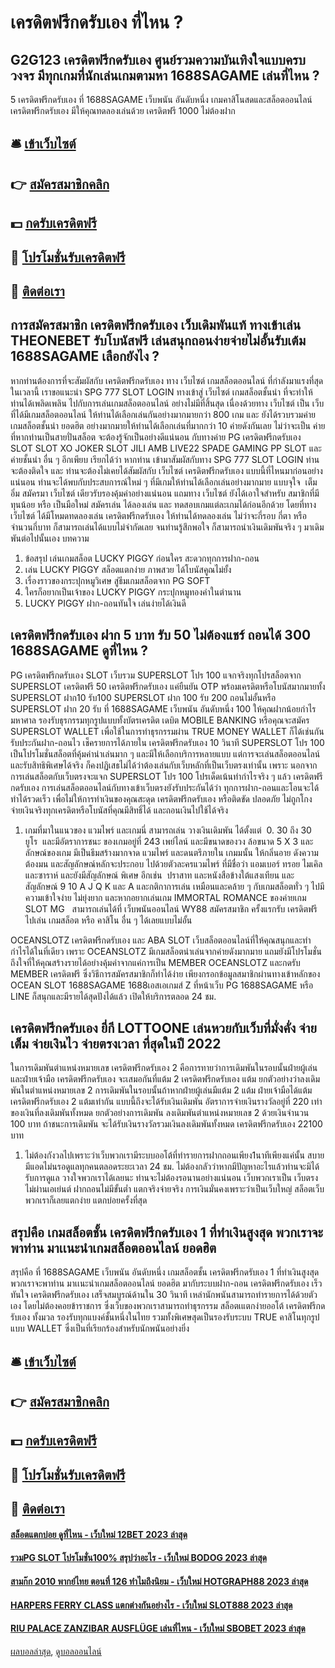 # เครดิตฟรีกดรับเอง ที่ไหน ?
## G2G123 เครดิตฟรีกดรับเอง ศูนย์รวมความบันเทิงใจแบบครบวงจร มีทุกเกมที่นักเล่นเกมตามหา 1688SAGAME เล่นที่ไหน ?
5 เครดิตฟรีกดรับเอง ที่ 1688SAGAME เว็บพนัน อันดับหนึ่ง เกมคาสิโนสดและสล็อตออนไลน์ เครดิตฟรีกดรับเอง มีให้คุณทดลองเล่นด้วย เครดิตฟรี 1000 ไม่ต้องฝาก

## 🛎 [เข้าเว็บไซต์](https://bit.ly/3SdLNi2)
## 👉 [สมัครสมาชิกคลิก](https://bit.ly/3SdLNi2)
## 💵 [กดรับเครดิตฟรี](https://bit.ly/3dyRKHj)
## 👑 [โปรโมชั่นรับเครดิตฟรี](https://bit.ly/3dyRKHj)
## 📱 [ติดต่อเรา](https://bit.ly/3dyRKHj)

## การสมัครสมาชิก เครดิตฟรีกดรับเอง เว็บเดิมพันแท้ ทางเข้าเล่น THEONEBET รับโบนัสฟรี เล่นสนุกถอนง่ายจ่ายไม่อั้นรับเต้ม 1688SAGAME เลือกยังไง ?
หากท่านต้องการที่จะสัมผัสกับ เครดิตฟรีกดรับเอง ทาง เว็บไซต์ เกมสล็อตออนไลน์ ที่กำลังมาแรงที่สุดในเวลานี้ เราขอแนะนำ SPG 777 SLOT LOGIN ทางเข้าสู่ เว็บไซต์ เกมสล็อตชั้นนำ ที่จะทำให้ท่านได้เพลิดเพลิน ไปกับการเล่นเกมสล็อตออนไลน์ อย่างไม่มีที่สิ้นสุด เนื่องด้วยทาง เว็บไซต์ เป็น เว็บที่ได้มีเกมสล็อตออนไลน์ ให้ท่านได้เลือกเล่นกันอย่างมากมายกว่า 800 เกม และ ยังได้รวบรวมค่ายเกมสล็อตชั้นนำ ยอดฮิต อย่างมากมายให้ท่านได้เลือกเล่นที่มากกว่า 10 ค่ายดังกันเลย ไม่ว่าจะเป็น ค่ายที่หากท่านเป็นสายปั่นสล็อต จะต้องรู้จักเป็นอย่างดีแน่นอน กับทางค่าย PG เครดิตฟรีกดรับเอง SLOT SLOT XO JOKER SLOT JILI AMB LIVE22 SPADE GAMING PP SLOT และ ค่ายชั้นนำ อื่น ๆ อีกเพียบ เรียกได้ว่า หากท่าน เข้ามาสัมผัสกับทาง SPG 777 SLOT LOGIN ท่านจะต้องติดใจ และ ท่านจะต้องไม่เคยได้สัมผัสกับ เว็บไซต์ เครดิตฟรีกดรับเอง แบบนี้ที่ไหนมาก่อนอย่างแน่นอน ท่านจะได้พบกับประสบการณ์ใหม่ ๆ ที่มีเกมให้ท่านได้เลือกเล่นอย่างมากมาย แบบจุใจ  เต็มอิ่ม สมัครมา เว็บไซต์ เดียวรับรองคุ้มค่าอย่างแน่นอน แถมทาง เว็บไซต์ ยังได้เอาใจสำหรับ สมาชิกที่มีทุนน้อย หรือ เป็นมือใหม่ สมัครเล่น ได้ลองเล่น และ ทดสอบเกมแต่ละเกมได้ก่อนอีกด้วย โดยที่ทาง เว็บไซต์ ได้มีโหมดทดลองเล่น เครดิตฟรีกดรับเอง ให้ท่านได้ทดลองเล่น ไม่ว่าจะกี่รอบ กี่ตา หรือ จำนวนกี่บาท ก็สามารถเล่นได้แบบไม่จำกัดเลย จนท่านรู้สึกพอใจ ก็สามารถนำเงินเดิมพันจริง ๆ มาเดิมพันต่อไปนั้นเอง
บทความ
1. ข้อสรุป เล่นเกมสล็อต LUCKY PIGGY ก่อนใคร สะดวกทุกการฝาก-ถอน
2. เล่น LUCKY PIGGY สล็อตแตกง่าย ภาพสวย ได้โบนัสคูณไม่ยั้ง
3. เรื่องราวของกระปุกหมูวิเศษ สู่ธีมเกมสล็อตจาก PG SOFT
4. ใครก็อยากเป็นเจ้าของ LUCKY PIGGY กระปุกหมูทองคำในตำนาน
5. LUCKY PIGGY ฝาก-ถอนทันใจ เล่นง่ายได้เงินดี

## เครดิตฟรีกดรับเอง ฝาก 5 บาท รับ 50 ไม่ต้องแชร์ ถอนได้ 300 1688SAGAME ดูที่ไหน ?
PG เครดิตฟรีกดรับเอง SLOT เว็บรวม SUPERSLOT โปร 100 แจกจริงทุกโปรสล็อตจาก SUPERSLOT เครดิตฟรี 50 เครดิตฟรีกดรับเอง แค่ยืนยัน OTP พร้อมเครดิตหรือโบนัสมากมายทั้ง SUPERSLOT ฝาก10 รับ100 SUPERSLOT ฝาก 100 รับ 200 ถอนไม่อั้นหรือ SUPERSLOT ฝาก 20 รับ ที่ 1688SAGAME เว็บพนัน อันดับหนึ่ง 100 ให้คุณฝากน้อยกำไรมหาศาล รองรับธุรกรรมทุกรูปแบบทั้งบัตรเครดิต เดบิต MOBILE BANKING หรือคุณจะสมัคร SUPERSLOT WALLET เพื่อใช้ในการทำธุรกรรมผ่าน TRUE MONEY WALLET ก็ได้เช่นกัน รับประกันฝาก-ถอนไว เช็ครายการได้ภายใน เครดิตฟรีกดรับเอง 10 วินาที
SUPERSLOT โปร 100 เป็นโปรโมชั่นสล็อตที่คุ้มค่าน่าเล่นมาก ๆ และมีให้เลือกบริการหลายแบบ แต่การจะเล่นสล็อตออนไลน์และรับสิทธิพิเศษได้จริง ก็คงปฏิเสธไม่ได้ว่าต้องเล่นกับเว็บหลักที่เป็นเว็บตรงเท่านั้น เพราะ นอกจากการเล่นสล็อตกับเว็บตรงจะแจก SUPERSLOT โปร 100 โปรเด็ดเน้นทำกำไรจริง ๆ แล้ว เครดิตฟรีกดรับเอง การเล่นสล็อตออนไลน์กับทางเข้าเว็บตรงยังรับประกันได้ว่า ทุกการฝาก-ถอนและโอนจะได้ทำได้รวดเร็ว เพื่อไม่ให้การทำเงินของคุณสะดุด เครดิตฟรีกดรับเอง หรือติดขัด ปลอดภัย ไม่ถูกโกง จ่ายเงินจริงทุกเครดิตหรือโบนัสที่คุณมีสิทธิ์ได้ และถอนเงินไปใช้ได้จริง
1. เกมที่มาในแนวของ แวมไพร์ และเกมนี่ สามารถเล่น วางเงินเดิมพัน ได้ตั้งแต่  0. 30 ถึง 30 ยูโร  และมีอัตราการชนะ ของเกมอยู่ที่ 243 เพย์ไลน์ และมีขนาดของวง ล้อขนาด 5 X 3 และลักษณ์ของเกม มีเป็นธีมสร้างมากจาด แวมไพร์ และดนตรีภายใน เกมมนั้น ให้กลิ่นอาย ดังความต้องมน และสัญลักษณ์หลักจะประกอบ ไปด้วยตัวละครแวมไพร์ ที่มีชื่อว่า แอมเบอร์ ทรอย ไมเคิล และซาราห์ และยังมีสัญลักษณ์ พิเศษ อีกเช่น  ปราสาท และหนังสือข้างใต้แสงเทียน และสัญลักษณ์ 9 10 A J Q K และ A และกติกาการเล่น เหมือนและคล้าย ๆ กับเกมสล็อตทั่ว ๆ ไปมีความเข้าใจง่าย ไม่ยุ่งยาก และหากอยากเล่นเกม IMMORTAL ROMANCE ของค่ายเกม SLOT MG   สามารถเล่นได้ที่ เว็บพนันออนไลน์ WY88 สมัครสมาชิก ครั้งแรกรับ เครดิตฟรี ไปเล่น เกมสล็อต หรือ คาสิโน อื่น ๆ ได้เลยแบบไม่อั้น

OCEANSLOTZ เครดิตฟรีกดรับเอง และ ABA SLOT เว็บสล็อตออนไลน์ที่ให้คุณสนุกและทำกำไรได้ในที่เดียว เพราะ OCEANSLOTZ มีเกมสล็อตน่าเล่นจากค่ายดังมากมาย แถมยังมีโปรโมชั่นถึงใจที่ให้คุณสร้างรายได้อย่างคุ้มค่าจากแค่การเป็น MEMBER OCEANSLOTZ และกดรับ MEMBER เครดิตฟรี ซึ่งวิธีการสมัครสมาชิกก็ทำได้ง่าย เพียงกรอกข้อมูลสมาชิกผ่านทางเข้าหลักของ OCEAN SLOT 1688SAGAME 1688เอสเอเกมส์ Z ที่หน้าเว็บ PG 1688SAGAME หรือ LINE ก็สนุกและมีรายได้สุดปังได้แล้ว เปิดให้บริการตลอด 24 ชม.

## เครดิตฟรีกดรับเอง ยี่กี LOTTOONE เล่นหวยกับเว็บที่มั่งคั่ง จ่ายเต็ม จ่ายเงินไว จ่ายตรงเวลา ที่สุดในปี 2022
ในการเดิมพันตำแหน่งหมายเลข เครดิตฟรีกดรับเอง 2 คือการทายว่าการเดิมพันในรอบนั้นฝ่ายผู้เล่น และฝ่ายเจ้ามือ เครดิตฟรีกดรับเอง จะเสมอกันที่แต้ม 2 เครดิตฟรีกดรับเอง แต้ม ยกตัวอย่างว่าลงเดิมพันในตำแหน่งหมายเลข 2 การเดิมพันในรอบนั้นถ้าหากฝ่ายผู้เล่นมีแต้ม 2 แต้ม ฝ่ายเจ้ามือได้แต้ม เครดิตฟรีกดรับเอง 2 แต้มเท่ากัน แบบนี้ถึงจะได้รับเงินเดิมพัน อัตราการจ่ายเงินรางวัลอยู่ที่ 220 เท่าของเงินที่ลงเดิมพันทั้งหมด
ยกตัวอย่างการเดิมพัน ลงเดิมพันตำแหน่งหมายเลข 2 ด้วยเงินจำนวน 100 บาท ถ้าชนะการเดิมพัน จะได้รับเงินรางวัลรวมเงินลงเดิมพันทั้งหมด เครดิตฟรีกดรับเอง 22100 บาท
1. ไม่ต้องกังวลไปเพราะว่าเว็บพวกเรามีระบบออโต้ที่ทำรายการฝากถอนเพียง1นาทีเพียงแค่นั้น สบาย มีแอดไม่นรอดูแลทุกคนตลอดระยะเวลา 24 ชม. ไม่ต้องกลัวว่าหากมีปัญหาอะไรแล้วท่านจะมิได้รับการดูแล วางใจพวกเราได้เลยนะ ท่านจะไม่ต้องรอนานอย่างแน่นอน เว็บพวกเราเป็น เว็บตรงไม่ผ่านเอเย่นต์ ฝากถอนไม่มีขั้นต่ำ แตกจริงจ่ายจริง การเงินมั่นคงเพราะว่าเป็นเว็บใหญ่ สล็อตเว็บพวกเราก็เลยแตกง่าย แตกบ่อยครั้งที่สุด

## สรุปคือ เกมสล็อตชั้น เครดิตฟรีกดรับเอง 1 ที่ทำเงินสูงสุด พวกเราจะพาท่าน มาเเนะนำเกมสล็อตออนไลน์ ยอดฮิต
สรุปคือ ที่ 1688SAGAME เว็บพนัน อันดับหนึ่ง เกมสล็อตชั้น เครดิตฟรีกดรับเอง 1 ที่ทำเงินสูงสุด พวกเราจะพาท่าน มาเเนะนำเกมสล็อตออนไลน์ ยอดฮิต มากับระบบฝาก-ถอน เครดิตฟรีกดรับเอง เร็วทันใจ เครดิตฟรีกดรับเอง เสร็จสมบูรณ์ด้านใน 30 วินาที เหล่านักพนันสามารถทำรายการได้ด้วยตัวเอง โดยไม่ต้องคอยข้าราชการ ซึ่งเว็บของพวกเราสามารถทำธุรกรรม สล็อตเแตกง่ายออโต้ เครดิตฟรีกดรับเอง ทั้งมวล รองรับทุกแบงค์ชั้นหนึ่งในไทย รวมทั้งพิเศษสุดเป็นรองรับระบบ TRUE คาสิโนทุกรูปแบบ WALLET ซึ่งเป็นที่เรียกร้องสำหรับนักพนันอย่างยิ่ง

## 🛎 [เข้าเว็บไซต์](https://bit.ly/3SdLNi2)
## 👉 [สมัครสมาชิกคลิก](https://bit.ly/3SdLNi2)
## 💵 [กดรับเครดิตฟรี](https://bit.ly/3dyRKHj)
## 👑 [โปรโมชั่นรับเครดิตฟรี](https://bit.ly/3dyRKHj)
## 📱 [ติดต่อเรา](https://bit.ly/3dyRKHj)

#### [สล็อตแตกบ่อย ดูที่ไหน - เว็บใหม่ 12BET 2023 ล่าสุด](https://atom.io/themes/สล็อตแตกบ่อย%20ดูที่ไหน%20-%20เว็บใหม่%2012bet%202023%20ล่าสุด)
#### [รวมPG SLOT โปรโมชั่น100% สรุปว่าอะไร - เว็บใหม่ BODOG 2023 ล่าสุด](https://atom.io/themes/รวมpg%20slot%20โปรโมชั่น100%20สรุปว่าอะไร%20-%20เว็บใหม่%20bodog%202023%20ล่าสุด)
#### [สามก๊ก 2010 พากย์ไทย ตอนที่ 126 ทำไมถึงนิยม - เว็บใหม่ HOTGRAPH88 2023 ล่าสุด](https://atom.io/themes/สามก๊ก%202010%20พากย์ไทย%20ตอนที่%20126%20ทำไมถึงนิยม%20-%20เว็บใหม่%20hotgraph88%202023%20ล่าสุด)
#### [HARPERS FERRY CLASS แตกต่างกันอย่างไร - เว็บใหม่ SLOT888 2023 ล่าสุด](https://atom.io/themes/harpers%20ferry%20class%20แตกต่างกันอย่างไร%20-%20เว็บใหม่%20slot888%202023%20ล่าสุด)
#### [RIU PALACE ZANZIBAR AUSFLÜGE เล่นที่ไหน - เว็บใหม่ SBOBET 2023 ล่าสุด](https://atom.io/themes/riu%20palace%20zanzibar%20ausflüge%20เล่นที่ไหน%20-%20เว็บใหม่%20sbobet%202023%20ล่าสุด)

[ผลบอลล่าสุด](https://siamsport.tv "ผลบอลล่าสุด"), [ดูบอลออนไลน์](https://siamsport.tv/ดูบอลสด "ดูบอลออนไลน์")